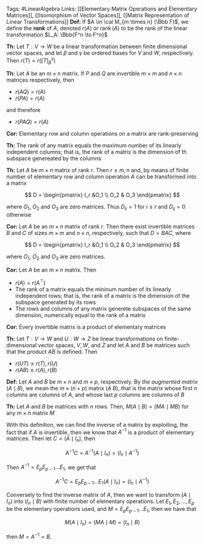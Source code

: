 Tags: #LinearAlgebra 
Links: [[Elementary Matrix Operations and Elementary Matrices]], [[Isomorphism of Vector Spaces]], [[Matrix Representation of Linear Transformations]]
********Def:******** If $A \in \cal M_{m \times n} (\Bbb F)$, we define the _****rank****_ of $A$, denoted $r(A)$ or $\operatorname{rank}(A)$ to be the rank of the linear transformation $L_A: \Bbb{F^n \to F^n}$

******Th:****** Let $T: V \to W$ be a linear transformation between finite dimensional vector spaces, and let $\beta$ and $\gamma$ be ordered bases for $V$ and $W$, respectively. Then $r(T) = r([T]_\beta^\gamma)$

**************Th:************** Let $A$ be an $m \times n$ matrix. If $P$ and $Q$ are invertible $m \times m$ and $n \times n$ matrices respectively, then

- $r(AQ) = r(A)$
- $r(PA) = r(A)$

and therefore

- $r(PAQ)=r(A)$

**********Cor:********** Elementary row and column operations on a matrix are rank-preserving

********Th:******** The rank of any matrix equals the maximum number of its linearly independent columns; that is, the rank of a matrix is the dimension of th subspace genereated by the columns

********Th:******** Let $A$ be $m \times n$ matrix of rank $r$. Then $r\le m, n$ and, by means of finite number of elementary row and column operation $A$ can be transformed into a matrix

$$ D = \begin{pmatrix} I_r &O_1 \\ O_2 & O_3 \end{pmatrix} $$

where $O_1$, $O_2$ and $O_3$ are zero matrices. Thus $D_{ii} = 1$ for $i \le r$ and $D_{ij} =0$ otherwise

************Cor:************ Let $A$ be an $m \times n$ matrix of rank $r$. Then there exist invertible matrices $B$ and $C$ of sizes $m \times m$ and $n\times n$, respectively, such that ${D= BAC}$, where

$$ D = \begin{pmatrix} I_r &O_1 \\ O_2 & O_3 \end{pmatrix} $$

where $O_1$, $O_2$ and $O_3$ are zero matrices.

******Cor:****** Let $A$ be an $m \times n$ matrix. Then

- $r(A) = r(A^\top)$
- The rank of a matrix equals the mininum number of its linearly independent rows; that is, the rank of a matrix is the dimension of the subspace generated by its rows
- The rows and columns of any matrix generete subspaces of the same dimension, numerically equal to the rank of a matrix

************Cor:************ Every invertible matrix is a product of elementary matrices

****************Th:**************** Let $T: V \to W$ and $U : W \to Z$ be linear transformations on finite-dimensional vector spaces, $V, W,$ and $Z$ and let $A$ and $B$ be matrices such that the product $AB$ is defined. Then

- $r(UT) \le r(T) , r(U)$
- $r(AB) \le r(A), r(B)$

********Def:******** Let $A$ and $B$ be $m \times n$ and $m \times p$, respectively. By _the augmented matrix_ $(A \mid B)$, we mean the $m \times (n+p)$ matrix $(A \; B)$, that is the matrix whose first $n$ columns are columns of $A$, and whose last $p$ columns are columns of $B$

********Th:******** Let $A$ and $B$ be matrices with $n$ rows. Then, ${M(A \mid B) = (MA \mid MB)}$ for any $m \times n$ matrix $M$

With this definition, we can find the inverse of a matrix by exploiting, the fact that if $A$ is invertible, then we know that $A^{-1}$ is a product of elementary matrices. Then let $C= (A \mid I_n)$, then

$$ A^{-1} C= A^{-1}(A\mid I_n) = ( I_n \mid A^{-1}) $$

Then $A^{-1} =E_p E_{p-1} \dots E_1$, we get that

$$ A^{-1} C = E_p E_{p-1} \dots E_1(A \mid I_n) =(I_n \mid A^{-1}) $$

Conversely to find the inverse matrix of $A$, then we want to transform ${(A \mid I_n)}$ into $(I_n \mid B)$ with finite number of elementary operations. Let $E_1, E_{2}, \dots, E_p$ be the elementary operations used, and ${M= E_p E_{p-1} \dots E_1}$, then we have that

$$ M(A \mid I_n ) = (MA \mid M)=(I_n \mid B) $$

then $M = A^{-1} = B$.